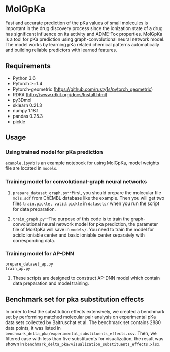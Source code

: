 # MolGpKa
Fast and accurate prediction of the pKa values of small molecules is important in the drug discovery process since the ionization state of a drug has significant influence on its activity and ADME-Tox properties. MolGpKa is a tool for pKa prediction using graph-convolutional neural network model. The model works by learning pKa related chemical patterns automatically and building reliable predictors with learned features.

## Requirements

* Python 3.6
* Pytorch >=1.4
* Pytorch-geometric (https://github.com/rusty1s/pytorch_geometric)
* RDKit (http://www.rdkit.org/docs/Install.html)
* py3Dmol 
* sklearn 0.21.3
* numpy 1.18.1
* pandas 0.25.3
* pickle

## Usage

### Using trained model for pKa prediction
`example.ipynb` is an example notebook for using MolGpKa, model weights file are located in `models`.

### Training model for convolutional-graph neural networks

1. `prepare_dataset_graph.py`--First, you should prepare the molecular file `mols.sdf` from ChEMBL database like the example. Then you will get two files `train.pickle, valid.pickle` in `datasets/` when you run the script  for data preparation.

2. `train_graph.py`--The purpose of this code is to train the graph-convolutional neural network model for pka prediction, the parameter file of MolGpKa will save in `models/`. You need to train the model for acidic ioniable center and basic ioniable center separately with corresponding data.

### Training model for AP-DNN

```
prepare_dataset_ap.py
train_ap.py
```
1. These scripts are designed to construct AP-DNN model which contain data preparation and model training.


## Benchmark set for pka substitution effects

In order to test the substitution effects extensively, we created a benchmark set by performing matched molecular pair analysis on experimental pKa data sets collected by Baltruschat et al. The benchmark set contains 2880 data points, it was listed in `benchmark_delta_pka/experimental_substituents_effects.csv`. Then, we filtered case with less than five substituents for visualization, the result was shown in `benchmark_delta_pka/visualization_substituents_effects.xlsx`.


